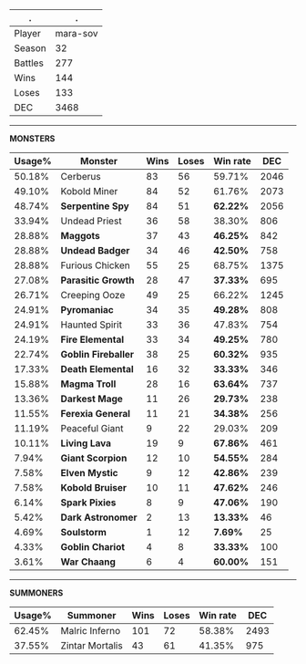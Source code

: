 .|.
|-|-
Player|mara-sov
Season|32
Battles|277
Wins|144
Loses|133
DEC|3468

---
**MONSTERS**

Usage%|Monster|Wins|Loses|Win rate|DEC|
-|-|-|-|-|-|
50.18%|Cerberus|83|56|59.71%|2046|
49.10%|Kobold Miner|84|52|61.76%|2073|
48.74%|**Serpentine Spy**|84|51|**62.22%**|2056|
33.94%|Undead Priest|36|58|38.30%|806|
28.88%|**Maggots**|37|43|**46.25%**|842|
28.88%|**Undead Badger**|34|46|**42.50%**|758|
28.88%|Furious Chicken|55|25|68.75%|1375|
27.08%|**Parasitic Growth**|28|47|**37.33%**|695|
26.71%|Creeping Ooze|49|25|66.22%|1245|
24.91%|**Pyromaniac**|34|35|**49.28%**|808|
24.91%|Haunted Spirit|33|36|47.83%|754|
24.19%|**Fire Elemental**|33|34|**49.25%**|780|
22.74%|**Goblin Fireballer**|38|25|**60.32%**|935|
17.33%|**Death Elemental**|16|32|**33.33%**|346|
15.88%|**Magma Troll**|28|16|**63.64%**|737|
13.36%|**Darkest Mage**|11|26|**29.73%**|238|
11.55%|**Ferexia General**|11|21|**34.38%**|256|
11.19%|Peaceful Giant|9|22|29.03%|209|
10.11%|**Living Lava**|19|9|**67.86%**|461|
7.94%|**Giant Scorpion**|12|10|**54.55%**|284|
7.58%|**Elven Mystic**|9|12|**42.86%**|239|
7.58%|**Kobold Bruiser**|10|11|**47.62%**|246|
6.14%|**Spark Pixies**|8|9|**47.06%**|190|
5.42%|**Dark Astronomer**|2|13|**13.33%**|46|
4.69%|**Soulstorm**|1|12|**7.69%**|25|
4.33%|**Goblin Chariot**|4|8|**33.33%**|100|
3.61%|**War Chaang**|6|4|**60.00%**|151|

---
**SUMMONERS**

Usage%|Summoner|Wins|Loses|Win rate|DEC|
-|-|-|-|-|-|
62.45%|Malric Inferno|101|72|58.38%|2493|
37.55%|Zintar Mortalis|43|61|41.35%|975|
